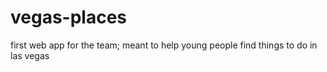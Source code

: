 vegas-places
============

first web app for the team; meant to help young people find things to do in las vegas
